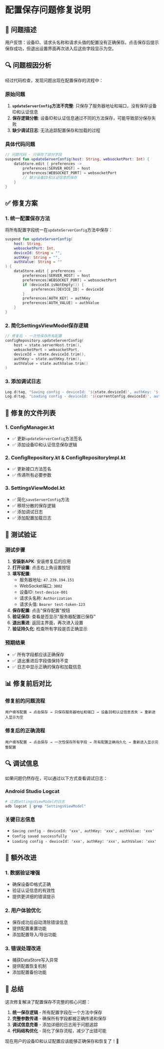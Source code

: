# 配置保存问题修复说明

## 🐛 问题描述

用户反馈：设备ID、请求头名称和请求头值的配置没有正确保存。点击保存后提示保存成功，但退出设置界面再次进入后这些字段显示为空。

## 🔍 问题根因分析

经过代码检查，发现问题出现在配置保存的流程中：

### 原始问题
1. **`updateServerConfig`方法不完整**: 只保存了服务器地址和端口，没有保存设备ID和认证信息
2. **保存逻辑分散**: 设备ID和认证信息通过不同的方法保存，可能导致部分保存失败
3. **缺少调试日志**: 无法追踪配置保存和加载的过程

### 具体代码问题
```kotlin
// 问题代码 - 只保存了部分字段
suspend fun updateServerConfig(host: String, websocketPort: Int) {
    dataStore.edit { preferences ->
        preferences[SERVER_HOST] = host
        preferences[WEBSOCKET_PORT] = websocketPort
        // 缺少设备ID和认证信息的保存
    }
}
```

## ✅ 修复方案

### 1. 统一配置保存方法
将所有配置字段统一在`updateServerConfig`方法中保存：

```kotlin
suspend fun updateServerConfig(
    host: String, 
    websocketPort: Int, 
    deviceId: String = "", 
    authKey: String = "", 
    authValue: String = ""
) {
    dataStore.edit { preferences ->
        preferences[SERVER_HOST] = host
        preferences[WEBSOCKET_PORT] = websocketPort
        if (deviceId.isNotEmpty()) {
            preferences[DEVICE_ID] = deviceId
        }
        preferences[AUTH_KEY] = authKey
        preferences[AUTH_VALUE] = authValue
    }
}
```

### 2. 简化SettingsViewModel保存逻辑
```kotlin
// 修复后 - 一次性保存所有配置
configRepository.updateServerConfig(
    host = state.serverHost.trim(),
    websocketPort = websocketPort,
    deviceId = state.deviceId.trim(),
    authKey = state.authKey.trim(),
    authValue = state.authValue.trim()
)
```

### 3. 添加调试日志
```kotlin
Log.d(tag, "Saving config - deviceId: '${state.deviceId}', authKey: '${state.authKey}', authValue: '${state.authValue}'")
Log.d(tag, "Loading config - deviceId: '${currentConfig.deviceId}', authKey: '${currentConfig.authKey}', authValue: '${currentConfig.authValue}'")
```

## 🔧 修复的文件列表

### 1. ConfigManager.kt
- ✅ 更新`updateServerConfig`方法签名
- ✅ 添加设备ID和认证信息保存逻辑

### 2. ConfigRepository.kt & ConfigRepositoryImpl.kt
- ✅ 更新接口方法签名
- ✅ 传递所有必要参数

### 3. SettingsViewModel.kt
- ✅ 简化`saveServerConfig`方法
- ✅ 移除分散的保存逻辑
- ✅ 添加调试日志
- ✅ 添加配置加载日志

## 🧪 测试验证

### 测试步骤
1. **安装新APK**: 安装修复后的应用
2. **打开设置**: 点击右上角设置按钮
3. **填写配置**: 
   - 服务器地址: `47.239.194.151`
   - WebSocket端口: `3002`
   - 设备ID: `test-device-001`
   - 请求头名称: `Authorization`
   - 请求头值: `Bearer test-token-123`
4. **保存配置**: 点击"保存配置"按钮
5. **验证保存**: 查看是否显示"服务器配置已保存"
6. **退出重进**: 返回主界面，再次进入设置
7. **验证持久化**: 检查所有字段是否正确显示

### 预期结果
- ✅ 所有字段都应该正确保存
- ✅ 退出重进后字段值保持不变
- ✅ 日志中显示正确的保存和加载信息

## 📊 修复前后对比

### 修复前的问题流程
```
用户填写配置 → 点击保存 → 只保存服务器地址和端口 → 设备ID和认证信息丢失 → 重新进入显示为空
```

### 修复后的正确流程
```
用户填写配置 → 点击保存 → 一次性保存所有字段 → 所有配置正确持久化 → 重新进入显示完整配置
```

## 🔍 调试信息

如果问题仍然存在，可以通过以下方式查看调试日志：

### Android Studio Logcat
```bash
# 过滤SettingsViewModel的日志
adb logcat | grep "SettingsViewModel"
```

### 关键日志信息
- `Saving config - deviceId: 'xxx', authKey: 'xxx', authValue: 'xxx'`
- `Config saved successfully`
- `Loading config - deviceId: 'xxx', authKey: 'xxx', authValue: 'xxx'`

## 🚀 额外改进

### 1. 数据验证增强
- 确保设备ID格式正确
- 验证认证信息的有效性
- 提供更详细的错误提示

### 2. 用户体验优化
- 保存成功后自动清除错误信息
- 提供配置重置功能
- 添加配置导入/导出功能

### 3. 错误处理改进
- 捕获DataStore写入异常
- 提供配置恢复机制
- 添加配置备份功能

## 📝 总结

这次修复解决了配置保存不完整的核心问题：

1. **统一保存逻辑** - 所有配置字段在一个方法中保存
2. **完整参数传递** - 确保所有字段都被正确传递和保存
3. **调试信息完善** - 添加详细的日志用于问题追踪
4. **代码结构优化** - 简化了保存流程，减少了出错可能

现在用户的设备ID和认证配置应该能够正确保存和恢复了！🎉
